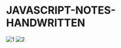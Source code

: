 
# JAVASCRIPT-NOTES-HANDWRITTEN
![1](https://github.com/atultembhekar/Javascript-Notes-Handwritten/assets/127327717/7aaab00f-b3d9-4294-9add-71e124c7d0dd)
![2](https://github.com/atultembhekar/Javascript-Notes-Handwritten/assets/127327717/6057de7b-c734-43a8-a27a-859b9b94c24d)
